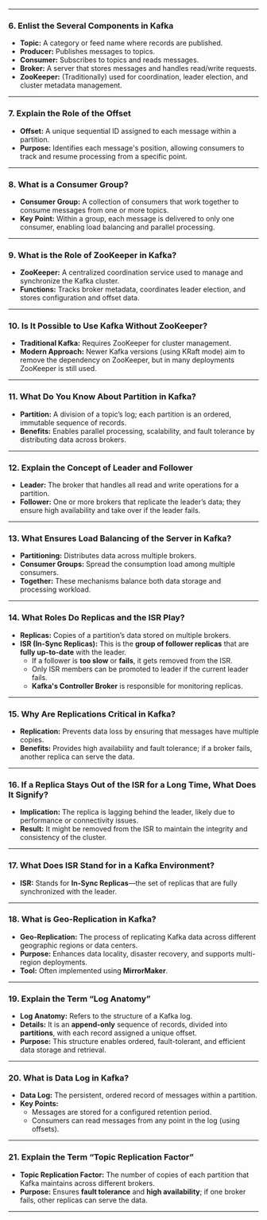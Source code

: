 
---

### **6. Enlist the Several Components in Kafka**

- **Topic:** A category or feed name where records are published.
- **Producer:** Publishes messages to topics.
- **Consumer:** Subscribes to topics and reads messages.
- **Broker:** A server that stores messages and handles read/write requests.
- **ZooKeeper:** (Traditionally) used for coordination, leader election, and cluster metadata management.

---

### **7. Explain the Role of the Offset**

- **Offset:** A unique sequential ID assigned to each message within a partition.
- **Purpose:** Identifies each message's position, allowing consumers to track and resume processing from a specific point.

---

### **8. What is a Consumer Group?**

- **Consumer Group:** A collection of consumers that work together to consume messages from one or more topics.
- **Key Point:** Within a group, each message is delivered to only one consumer, enabling load balancing and parallel processing.

---

### **9. What is the Role of ZooKeeper in Kafka?**

- **ZooKeeper:** A centralized coordination service used to manage and synchronize the Kafka cluster.
- **Functions:** Tracks broker metadata, coordinates leader election, and stores configuration and offset data.

---

### **10. Is It Possible to Use Kafka Without ZooKeeper?**

- **Traditional Kafka:** Requires ZooKeeper for cluster management.
- **Modern Approach:** Newer Kafka versions (using KRaft mode) aim to remove the dependency on ZooKeeper, but in many deployments ZooKeeper is still used.

---

### **11. What Do You Know About Partition in Kafka?**

- **Partition:** A division of a topic’s log; each partition is an ordered, immutable sequence of records.
- **Benefits:** Enables parallel processing, scalability, and fault tolerance by distributing data across brokers.

---

### **12. Explain the Concept of Leader and Follower**

- **Leader:** The broker that handles all read and write operations for a partition.
- **Follower:** One or more brokers that replicate the leader’s data; they ensure high availability and take over if the leader fails.

---

### **13. What Ensures Load Balancing of the Server in Kafka?**

- **Partitioning:** Distributes data across multiple brokers.
- **Consumer Groups:** Spread the consumption load among multiple consumers.
- **Together:** These mechanisms balance both data storage and processing workload.

---

### **14. What Roles Do Replicas and the ISR Play?**

- **Replicas:** Copies of a partition’s data stored on multiple brokers.
- **ISR (In-Sync Replicas):** This is the **group of follower replicas** that are **fully up-to-date** with the leader.
	- If a follower is **too slow** or **fails**, it gets removed from the ISR.
	- Only ISR members can be promoted to leader if the current leader fails.
	- **Kafka's Controller Broker** is responsible for monitoring replicas.

---

### **15. Why Are Replications Critical in Kafka?**

- **Replication:** Prevents data loss by ensuring that messages have multiple copies.
- **Benefits:** Provides high availability and fault tolerance; if a broker fails, another replica can serve the data.

---

### **16. If a Replica Stays Out of the ISR for a Long Time, What Does It Signify?**

- **Implication:** The replica is lagging behind the leader, likely due to performance or connectivity issues.
- **Result:** It might be removed from the ISR to maintain the integrity and consistency of the cluster.

---

### **17. What Does ISR Stand for in a Kafka Environment?**

- **ISR:** Stands for **In-Sync Replicas**—the set of replicas that are fully synchronized with the leader.

---

### **18. What is Geo-Replication in Kafka?**

- **Geo-Replication:** The process of replicating Kafka data across different geographic regions or data centers.
- **Purpose:** Enhances data locality, disaster recovery, and supports multi-region deployments.
- **Tool:** Often implemented using **MirrorMaker**.

---

### **19. Explain the Term “Log Anatomy”**

- **Log Anatomy:** Refers to the structure of a Kafka log.
- **Details:** It is an **append-only** sequence of records, divided into **partitions**, with each record assigned a unique offset.
- **Purpose:** This structure enables ordered, fault-tolerant, and efficient data storage and retrieval.

---

### **20. What is Data Log in Kafka?**

- **Data Log:** The persistent, ordered record of messages within a partition.
- **Key Points:**
    - Messages are stored for a configured retention period.
    - Consumers can read messages from any point in the log (using offsets).

---

### **21. Explain the Term “Topic Replication Factor”**

- **Topic Replication Factor:** The number of copies of each partition that Kafka maintains across different brokers.
- **Purpose:** Ensures **fault tolerance** and **high availability**; if one broker fails, other replicas can serve the data.

---
